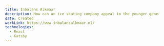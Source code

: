 ```yaml
---
title: Inbalans Alkmaar
description: How can an ice skating company appeal to the younger generation?
date: Created
workLink: https://www.inbalansalkmaar.nl/
technologies:
  - React
  - Gatsby
---
```

